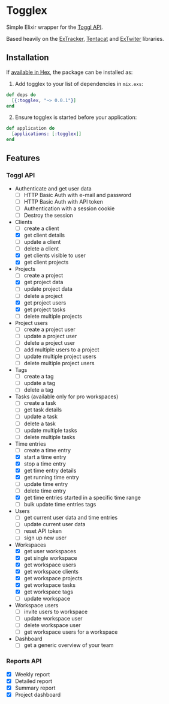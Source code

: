 # Togglex

Simple Elixir wrapper for the [Toggl API](https://github.com/toggl/toggl_api_docs).

Based heavily on the [ExTracker](https://github.com/dashofcode/extracker),
[Tentacat](https://github.com/edgurgel/tentacat) and
[ExTwiter](https://github.com/parroty/extwitter) libraries.

## Installation

If [available in Hex](https://hex.pm/docs/publish), the package can be installed as:

1. Add togglex to your list of dependencies in `mix.exs`:

  ```elixir
  def deps do
    [{:togglex, "~> 0.0.1"}]
  end
  ```

2. Ensure togglex is started before your application:

  ```elixir
  def application do
    [applications: [:togglex]]
  end
  ```

## Features

### Toggl API

* Authenticate and get user data
  * [ ] HTTP Basic Auth with e-mail and password
  * [ ] HTTP Basic Auth with API token
  * [ ] Authentication with a session cookie
  * [ ] Destroy the session

* Clients
  * [ ] create a client
  * [x] get client details
  * [ ] update a client
  * [ ] delete a client
  * [x] get clients visible to user
  * [x] get client projects

* Projects
  * [ ] create a project
  * [x] get project data
  * [ ] update project data
  * [ ] delete a project
  * [x] get project users
  * [x] get project tasks
  * [ ] delete multiple projects

* Project users
  * [ ] create a project user
  * [ ] update a project user
  * [ ] delete a project user
  * [ ] add multiple users to a project
  * [ ] update multiple project users
  * [ ] delete multiple project users

* Tags
  * [ ] create a tag
  * [ ] update a tag
  * [ ] delete a tag

* Tasks (available only for pro workspaces)
  * [ ] create a task
  * [ ] get task details
  * [ ] update a task
  * [ ] delete a task
  * [ ] update multiple tasks
  * [ ] delete multiple tasks

* Time entries
  * [ ] create a time entry
  * [x] start a time entry
  * [x] stop a time entry
  * [x] get time entry details
  * [x] get running time entry
  * [ ] update time entry
  * [ ] delete time entry
  * [x] get time entries started in a specific time range
  * [ ] bulk update time entries tags

* Users
  * [ ] get current user data and time entries
  * [ ] update current user data
  * [ ] reset API token
  * [ ] sign up new user

* Workspaces
  * [x] get user workspaces
  * [x] get single workspace
  * [x] get workspace users
  * [x] get workspace clients
  * [x] get workspace projects
  * [x] get workspace tasks
  * [x] get workspace tags
  * [ ] update workspace

* Workspace users
  * [ ] invite users to workspace
  * [ ] update workspace user
  * [ ] delete workspace user
  * [ ] get workspace users for a workspace

* Dashboard
  * [ ] get a generic overview of your team

### Reports API

* [x] Weekly report
* [x] Detailed report
* [x] Summary report
* [x] Project dashboard
